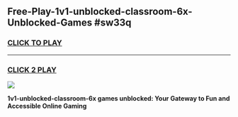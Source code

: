 
## Free-Play-1v1-unblocked-classroom-6x-Unblocked-Games #sw33q
<h3>
<a href="https://news.freeplayer.one?title=1v1-unblocked-classroom-6x&ref=8M">CLICK TO PLAY</a></h3>
<hr>

<h3>
<a href="https://news.freeplayer.one?title=1v1-unblocked-classroom-6x&ref=8M">CLICK 2 PLAY</a>
  
</h3>

<a href="https://news.freeplayer.one?title=1v1-unblocked-classroom-6x&ref=8M"><img src="https://clearcache.store/games.png"></a>


**1v1-unblocked-classroom-6x games unblocked: Your Gateway to Fun and Accessible Online Gaming**
